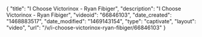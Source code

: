 {
    "title": "I Choose Victorinox - Ryan Fibiger",
    "description": "I Choose Victorinox - Ryan Fibiger",
    "videoid": "66846103",
    "date_created": "1468883517",
    "date_modified": "1469143154",
    "type": "captivate",
    "layout": "video",
    "url": "\/v\/i-choose-victorinox-ryan-fibiger\/66846103"
}